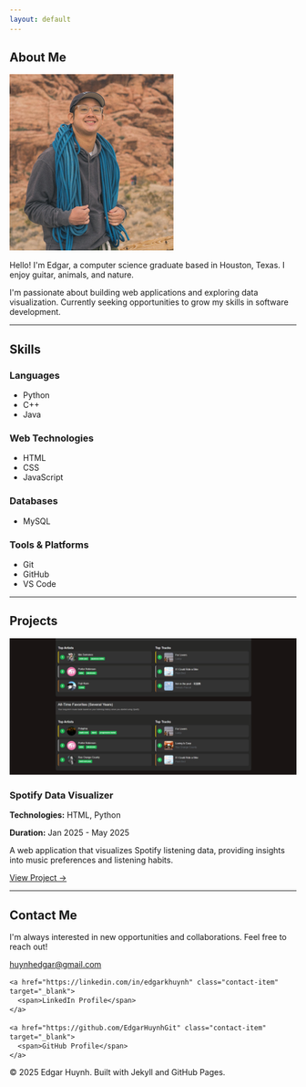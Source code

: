 ```yaml
---
layout: default
---
```


<section id="about" class="section" markdown="1">

## About Me

<div class="profile-container">
  <img src="assets/images/Capture.PNG" alt="Edgar Huynh" class="profile-image">
  <div class="about-text">
    <p>Hello! I'm Edgar, a computer science graduate based in Houston, Texas. I enjoy guitar, animals, and nature.</p>
    <p>I'm passionate about building web applications and exploring data visualization. Currently seeking opportunities to grow my skills in software development.</p>
  </div>
</div>

</section>

---

<section id="skills" class="section" markdown= "1">

## Skills

<div class="skills-grid">
  <div class="skill-category">
    <h3>Languages</h3>
    <ul>
      <li>Python</li>
      <li>C++</li>
      <li>Java</li>
    </ul>
  </div>
  
  <div class="skill-category">
    <h3> Web Technologies</h3>
    <ul>
      <li>HTML</li>
      <li>CSS</li>
      <li>JavaScript</li>
    </ul>
  </div>
  
  <div class="skill-category">
    <h3>Databases</h3>
    <ul>
      <li>MySQL</li>
    </ul>
  </div>
  
  <div class="skill-category">
    <h3>Tools & Platforms</h3>
    <ul>
      <li>Git</li>
      <li>GitHub</li>
      <li>VS Code</li>
    </ul>
  </div>
</div>

</section>

---

<section id="projects" class="section" markdown="1">

## Projects

<div class="project-card">
  <div class="project-image">
    <img src="assets/images/spotify_project.png" alt="Spotify Data Visualizer">
  </div>
  <div class="project-content">
    <h3>Spotify Data Visualizer</h3>
    <p><strong>Technologies:</strong> HTML, Python</p>
    <p><strong>Duration:</strong> Jan 2025 - May 2025</p>
    <p>A web application that visualizes Spotify listening data, providing insights into music preferences and listening habits.</p>
    <a href="https://github.com/EdgarHuynhGit/SpotifyDataVisualizer" class="project-link" target="_blank">View Project →</a>
  </div>
</div>

<!-- Add more projects here following the same pattern -->

</section>

---

<section id="contact" class="section" markdown="1">

## Contact Me

<div class="contact-container">
  <p>I'm always interested in new opportunities and collaborations. Feel free to reach out!</p>
  
  <div class="contact-links">
    <a href="mailto:huynhedgar@gmail.com" class="contact-item">
      <span>huynhedgar@gmail.com</span>
    </a>
    
    <a href="https://linkedin.com/in/edgarkhuynh" class="contact-item" target="_blank">
      <span>LinkedIn Profile</span>
    </a>
    
    <a href="https://github.com/EdgarHuynhGit" class="contact-item" target="_blank">
      <span>GitHub Profile</span>
    </a>
  </div>
</div>

</section>

<footer class="site-footer">
  <p>&copy; 2025 Edgar Huynh. Built with Jekyll and GitHub Pages.</p>
</footer>
